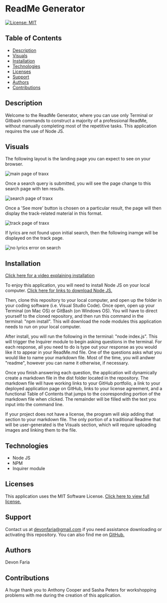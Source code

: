 # ReadMe Generator
[![License: MIT](https://img.shields.io/badge/License-MIT-yellow.svg)](https://opensource.org/licenses/MIT)

## Table of Contents

* [Description](#description)
* [Visuals](#visuals)
* [Installation](#installation)
* [Technologies](#technologies)
* [Licenses](#licenses)
* [Support](#support)
* [Authors](#authors)
* [Contributions](#contributions)

## Description

Welcome to the ReadMe Generator, where you can use only Terminal or Gitbash commands to construct a majority of a professional ReadMe, without manually completing most of the repetitive tasks. This application requires the use of Node JS. 

## Visuals

The following layout is the landing page you can expect to see on your browser.

![main page of traxx](./assets/images/Traxx-Main.png)

Once a search query is submitted, you will see the page change to this search page with ten results.

![search page of traxx](./assets/images/Traxx-searchpage.png)

Once a 'See more' button is chosen on a particular result, the page will then display the track-related material in this format. 

![track page of traxx](./assets/images/Traxx-trackpage.png)

If lyrics are not found upon initial search, then the following inamge will be displayed on the track page.  

![no lyrics error on search](./assets/images/Traxx_error.png)

## Installation

[Click here for a video explaining installation](https://devonfaria.github.io/traxx/)

To enjoy this application, you will need to install Node JS on your local computer. [Click here for links to download Node JS.](https://nodejs.org/en/download/)

Then, clone this repository to your local computer, and open up the folder in your coding software (i.e. Visual Studio Code). Once open, open up your Terminal (on Mac OS) or GitBash (on Windows OS). You will have to direct yourself to the cloned repository, and then run this command in the terminal: "npm install". This will download the node modules this application needs to run on your local computer. 

After install, you will run the following in the terminal: "node index.js". This will trigger the Inquirer module to begin asking questions in the terminal. For each response, all you need to do is type out your response as you would like it to appear in your ReadMe.md file. One of the questions asks what you would like to name your markdown file. Most of the time, you will andwer "readme", however you can name it otherwise, if necessary. 

Once you finish answering each question, the application will dynamically create a markdown file in the dist folder located in the repository. The markdown file will have working links to your GitHub portfolio, a link to your deployed application page on GitHub, links to your license agreement, and a functional Table of Contents that jumps to the cooresponding portion of the markdown file when clicked. The remainder will be filled with the text you input into the command line. 

If your project does not have a license, the program will skip adding that section to your markdown file. The only portion of a traditional Readme that will be user-generated is the Visuals section, which will require uploading images and linking them to the file. 

## Technologies

* Node JS
* NPM
* Inquirer module

## Licenses

This application uses the MIT Software License. [Click here to view full license.](LICENSE)

## Support

Contact us at devonfaria@gmail.com if you need assistance downloading or activating this repository. You can also find me on [GitHub.](https://github.com/devonfaria)

## Authors

Devon Faria

## Contributions

A huge thank you to Anthony Cooper and Sasha Peters for workshopping problems with me during the creation of this application. 